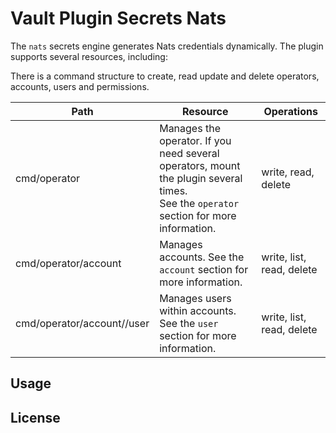 # Vault Plugin Secrets Nats

The `nats` secrets engine generates Nats credentials dynamically.
The plugin supports several resources, including:

There is a command structure to create, read update and delete operators, accounts, users and permissions.

| Path                             | Resource                                                                                                                                 | Operations                |
|----------------------------------|------------------------------------------------------------------------------------------------------------------------------------------|---------------------------|
| cmd/operator                     | Manages the operator. If you need several operators, mount the plugin several times.<br>See the `operator` section for more information. | write, read, delete       |
| cmd/operator/account             | Manages accounts. See the `account` section for more information.                                                                        | write, list, read, delete |
| cmd/operator/account/<name>/user | Manages users within accounts. See the `user` section for more information.                                                              | write, list, read, delete |

## Usage



## License
